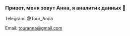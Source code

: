 ### Привет, меня зовут Анна, я аналитик данных 👋




Telegram: @Tour_Anna

Email: touranna@gmail.com

